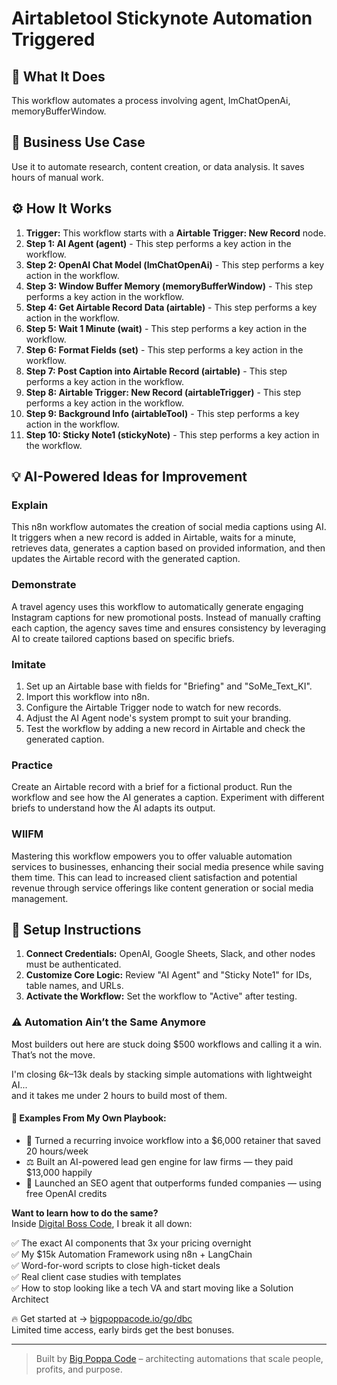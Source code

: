 # Airtabletool Stickynote Automation Triggered

## 🚀 What It Does
This workflow automates a process involving agent, lmChatOpenAi, memoryBufferWindow.

## 💼 Business Use Case
Use it to automate research, content creation, or data analysis. It saves hours of manual work.

## ⚙️ How It Works
1.  **Trigger:** This workflow starts with a **Airtable Trigger: New Record** node.
2. **Step 1: AI Agent (agent)** - This step performs a key action in the workflow.
3. **Step 2: OpenAI Chat Model (lmChatOpenAi)** - This step performs a key action in the workflow.
4. **Step 3: Window Buffer Memory (memoryBufferWindow)** - This step performs a key action in the workflow.
5. **Step 4: Get Airtable Record Data (airtable)** - This step performs a key action in the workflow.
6. **Step 5: Wait 1 Minute (wait)** - This step performs a key action in the workflow.
7. **Step 6: Format Fields (set)** - This step performs a key action in the workflow.
8. **Step 7: Post Caption into Airtable Record (airtable)** - This step performs a key action in the workflow.
9. **Step 8: Airtable Trigger: New Record (airtableTrigger)** - This step performs a key action in the workflow.
10. **Step 9: Background Info (airtableTool)** - This step performs a key action in the workflow.
11. **Step 10: Sticky Note1 (stickyNote)** - This step performs a key action in the workflow.

## 💡 AI-Powered Ideas for Improvement
### Explain
This n8n workflow automates the creation of social media captions using AI. It triggers when a new record is added in Airtable, waits for a minute, retrieves data, generates a caption based on provided information, and then updates the Airtable record with the generated caption.

### Demonstrate
A travel agency uses this workflow to automatically generate engaging Instagram captions for new promotional posts. Instead of manually crafting each caption, the agency saves time and ensures consistency by leveraging AI to create tailored captions based on specific briefs.

### Imitate
1. Set up an Airtable base with fields for "Briefing" and "SoMe_Text_KI".
2. Import this workflow into n8n.
3. Configure the Airtable Trigger node to watch for new records.
4. Adjust the AI Agent node's system prompt to suit your branding.
5. Test the workflow by adding a new record in Airtable and check the generated caption.

### Practice
Create an Airtable record with a brief for a fictional product. Run the workflow and see how the AI generates a caption. Experiment with different briefs to understand how the AI adapts its output.

### WIIFM
Mastering this workflow empowers you to offer valuable automation services to businesses, enhancing their social media presence while saving them time. This can lead to increased client satisfaction and potential revenue through service offerings like content generation or social media management.

## 🔧 Setup Instructions
1. **Connect Credentials:** OpenAI, Google Sheets, Slack, and other nodes must be authenticated.
2. **Customize Core Logic:** Review "AI Agent" and "Sticky Note1" for IDs, table names, and URLs.
3. **Activate the Workflow:** Set the workflow to "Active" after testing.

### ⚠️ Automation Ain’t the Same Anymore

Most builders out here are stuck doing $500 workflows and calling it a win.  
That’s not the move.  

I'm closing $6k–$13k deals by stacking simple automations with lightweight AI...  
and it takes me under 2 hours to build most of them.

#### 🧠 Examples From My Own Playbook:
- 🔁 Turned a recurring invoice workflow into a $6,000 retainer that saved 20 hours/week  
- ⚖️ Built an AI-powered lead gen engine for law firms — they paid $13,000 happily  
- 🚀 Launched an SEO agent that outperforms funded companies — using free OpenAI credits  

**Want to learn how to do the same?**  
Inside [Digital Boss Code](https://bigpoppacode.io/go/dbc), I break it all down:

✅ The exact AI components that 3x your pricing overnight  
✅ My $15k Automation Framework using n8n + LangChain  
✅ Word-for-word scripts to close high-ticket deals  
✅ Real client case studies with templates  
✅ How to stop looking like a tech VA and start moving like a Solution Architect  

🔥 Get started at → [bigpoppacode.io/go/dbc](https://bigpoppacode.io/go/dbc)  
Limited time access, early birds get the best bonuses.

---
> Built by [Big Poppa Code](https://bigpoppacode.io) – architecting automations that scale people, profits, and purpose.
